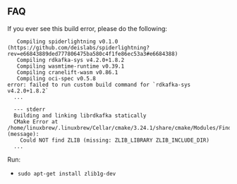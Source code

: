 ## FAQ
If you ever see this build error, please do the following:
```
   Compiling spiderlightning v0.1.0 (https://github.com/deislabs/spiderlightning?rev=e66843889ded777806475ba580c4f1fe86ec53a3#e6684388)
   Compiling rdkafka-sys v4.2.0+1.8.2
   Compiling wasmtime-runtime v0.39.1
   Compiling cranelift-wasm v0.86.1
   Compiling oci-spec v0.5.8
error: failed to run custom build command for `rdkafka-sys v4.2.0+1.8.2`
  ...
  
  --- stderr
  Building and linking librdkafka statically
  CMake Error at /home/linuxbrew/.linuxbrew/Cellar/cmake/3.24.1/share/cmake/Modules/FindPackageHandleStandardArgs.cmake:230 (message):
    Could NOT find ZLIB (missing: ZLIB_LIBRARY ZLIB_INCLUDE_DIR)
  ...
```

Run:
- `sudo apt-get install zlib1g-dev`